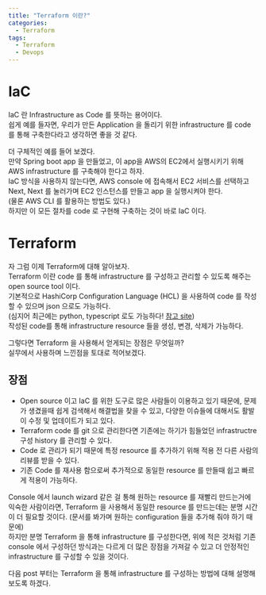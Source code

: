 ```yaml
---
title: "Terraform 이란?"
categories:
  - Terraform
tags:
  - Terraform
  - Devops
---
```


# IaC

IaC 란 Infrastructure as Code 를 뜻하는 용어이다.\
쉽게 예를 들자면, 우리가 만든 Application 을 돌리기 위한 infrastructure 를 code 를 통해 구축한다라고 생각하면 좋을 것 같다.

더 구체적인 예를 들어 보겠다.\
만약 Spring boot app 을 만들었고, 이 app을 AWS의 EC2에서 실행시키기 위해 AWS infrastructure 를 구축해야 한다고 하자.\
IaC 방식을 사용하지 않는다면, AWS console 에 접속해서 EC2 서비스를 선택하고 Next, Next 를 눌러가며 EC2 인스턴스를 만들고 app 을 실행시켜야 한다.\
(물론 AWS CLI 를 활용하는 방법도 있다.)\
하지만 이 모든 절차를 code 로 구현해 구축하는 것이 바로 IaC 이다.

# Terraform

자 그럼 이제 Terraform에 대해 알아보자.\
Terraform 이란 code 를 통해 infrastructure 를 구성하고 관리할 수 있도록 해주는 open source tool 이다.\
기본적으로 HashiCorp Configuration Language (HCL) 을 사용하여 code 를 작성할 수 있으며 json 으로도 가능하다.\
(심지어 최근에는 python, typescript 로도 가능하다! [참고 site](https://www.hashicorp.com/blog/cdk-for-terraform-enabling-python-and-typescript-support))\
작성된 code를 통해 infrastructure resource 들을 생성, 변경, 삭제가 가능하다.

그렇다면 Terraform 을 사용해서 얻게되는 장점은 무엇일까?\
실무에서 사용하며 느낀점을 토대로 적어보겠다.

## 장점

- Open source 이고 IaC 를 위한 도구로 많은 사람들이 이용하고 있기 때문에, 문제가 생겼을때 쉽게 검색해서 해결법을 찾을 수 있고, 다양한 이슈들에 대해서도 활발이 수정 및 업데이트가 되고 있다.
- Terraform code 를 git 으로 관리한다면 기존에는 하기가 힘들었던 infrastructre 구성 history 를 관리할 수 있다.
- Code 로 관리가 되기 때문에 특정 resource 를 추가하기 위해 적용 전 다른 사람의 리뷰를 받을 수 있다.
- 기존 Code 를 재사용 함으로써 추가적으로 동일한 resource 를 만들때 쉽고 빠르게 적용이 가능하다.

Console 에서 launch wizard 같은 걸 통해 원하는 resource 를 재빨리 만드는거에 익숙한 사람이라면, Terraform 을 사용해서 동일한 resource 를 만드는데는 분명 시간이 더 필요할 것이다. (문서를 봐가며 원하는 configuration 들을 추가해 줘야 하기 때문에)\
하지만 분명 Terraform 을 통해 infrastructure 를 구성한다면, 위에 적은 것처럼 기존 console 에서 구성하던 방식과는 다르게 더 많은 장점을 가져갈 수 있고 더 안정적인 infrastructure 를 구성할 수 있을 것이다.

다음 post 부터는 Terraform 을 통해 infrastructure 를 구성하는 방법에 대해 설명해보도록 하겠다.


